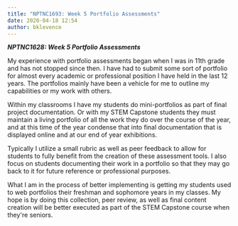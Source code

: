 ```yaml
---
title: "NPTNC1693: Week 5 Portfolio Assessments"
date: 2020-04-18 12:54
author: bklevence
---
```


***NPTNC1628: Week 5 Portfolio Assessments***

My experience with portfolio assessments began when I was in 11th grade and has not stopped since then. I have had to submit some sort of portfolio for almost every academic or professional position I have held in the last 12 years. The portfolios mainly have been a vehicle for me to outline my capabilities or my work with others.

Within my classrooms I have my students do mini-portfolios as part of final project documentation. Or with my STEM Capstone students they must maintain a living portfolio of all the work they do over the course of the year, and at this time of the year condense that into final documentation that is displayed online and at our end of year exhibitions.

Typically I utilize a small rubric as well as peer feedback to allow for students to fully benefit from the creation of these assessment tools. I also focus on students documenting their work in a portfolio so that they may go back to it for future reference or professional purposes.

What I am in the process of better implementing is getting my students used to web portfolios their freshman and sophomore years in my classes. My hope is by doing this collection, peer review, as well as final content creation will be better executed as part of the STEM Capstone course when they're seniors. 
